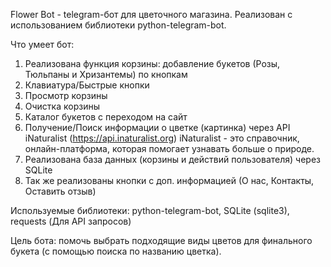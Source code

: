 Flower Bot - telegram-бот для цветочного магазина.
Реализован с использованием библиотеки python-telegram-bot.

Что умеет бот:
  1. Реализована функция корзины: добавление букетов (Розы, Тюльпаны и Хризантемы) по кнопкам
  2. Клавиатура/Быстрые кнопки
  3. Просмотр корзины
  4. Очистка корзины
  5. Каталог букетов с переходом на сайт
  6. Получение/Поиск информации о цветке (картинка) через API iNaturalist (https://api.inaturalist.org)
       iNaturalist - это справочник, онлайн-платформа, которая помогает узнавать больше о природе.
  7. Реализована база данных (корзины и действий пользователя) через SQLite
  8. Так же реализованы кнопки с доп. информацией (О нас, Контакты, Оставить отзыв)

Используемые библиотеки: python-telegram-bot, SQLite (sqlite3), requests (Для API запросов)

Цель бота: помочь выбрать подходящие виды цветов для финального букета (с помощью поиска по названию цветка).
